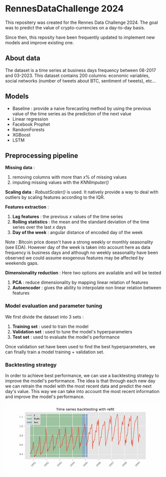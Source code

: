 # RennesDataChallenge 2024

This repositery was created for the Rennes Data Challenge 2024. The goal was to predict the value of crypto-currencies on a day-to-day basis. 

Since then, this reposity have been frequently updated to implement new models and improve existing one.

## About data 

The dataset is a time series at business days frequency between 08-2017 and 03-2023. This dataset contains 200 columns: economic variables, social networks (number of tweets about BTC, sentiment of tweets), etc...

## Models

- Baseline : provide a naive forecasting method by using the previous value of the time series as the prediction of the next value
- Linear regression
- Facebook Prophet
- RandomForests
- XGBoost
- LSTM

## Preprocessing pipeline 

**Missing data** : 
1. removing columns with more than *x*% of missing values
2. imputing missing values with the *KNNImputer()*

**Scaling data** : *RobustScaler()* is used. It natively provide a way to deal with outliers by scaling features according to the IQR.

**Features extraction** :
1. **Lag features** : the previous *x* values of the time series
2. **Rolling statistics** : the mean and the standard deviation of the time series over the last *x* days
3. **Day of the week** : angular distance of encoded day of the week

Note : Bitcoin price doesn't have a strong weekly or monthly seasonality (see EDA). However day of the week is taken into account here as data frequency is business days and although no weekly seasonality have been observed we could assume exogenous features may be affected by weekends gaps.


**Dimensionality reduction** : Here two options are available and will be tested
1. **PCA** : reduce dimensionality by mapping linear relation of features
2. **Autoencoder** : gives the ability to interpolate non linear relation between features

### Model evaluation and parameter tuning

We first divide the dataset into 3 sets :
1. **Training set** : used to train the model
2. **Validation set** : used to tune the model's hyperparameters
3. **Test set** : used to evaluate the model's performance

Once validation set have been used to find the best hyperparameters, we can finally train a model training + validation set.

### Backtesting strategy

In order to achieve best performance, we can use a backtesting strategy to improve the model's performance. The idea is that through each new day we can retrain the model with the most recent data and predict the next day's value. This way we can take into account the most recent information and improve the model's performance.

![Backtesting strategy](figures/single_step_refit.gif)